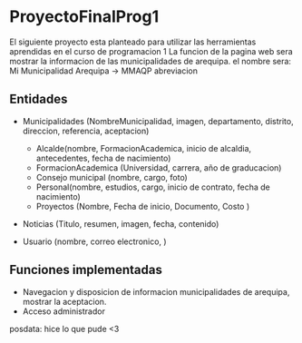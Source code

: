 # ProyectoFinalProg1
El siguiente proyecto esta planteado para utilizar las herramientas aprendidas en el curso de programacion 1
La funcion de la pagina web sera mostrar la informacion de las municipalidades de arequipa. 
el nombre sera: Mi Municipalidad Arequipa -> MMAQP abreviacion


## Entidades
- Municipalidades (NombreMunicipalidad, imagen, departamento, distrito, direccion, referencia, aceptacion)
    - Alcalde(nombre, FormacionAcademica, inicio de alcaldia, antecedentes, fecha de nacimiento)
    - FormacionAcademica (Universidad, carrera, año de graducacion)
    - Consejo municipal (nombre, cargo, foto)
    - Personal(nombre, estudios, cargo, inicio de contrato, fecha de nacimiento)
    - Proyectos (Nombre, Fecha de inicio, Documento, Costo )

- Noticias (Titulo, resumen, imagen, fecha, contenido)
- Usuario (nombre, correo electronico, )

## Funciones implementadas
- Navegacion y disposicion de informacion municipalidades de arequipa, mostrar la aceptacion.
- Acceso administrador

posdata: hice lo que pude <3 

